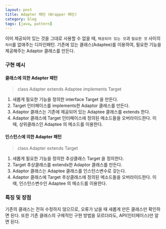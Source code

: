 ```yaml
---
layout: post
title: Adapter 패턴 (Wrapper 패턴)
category: blog
tags: [java, pattern]
---
```

이미 제공되어 있는 것을 그대로 사용할 수 없을 때, `제공되어 있는 것`과 `필요한 것` 사이의 `차이`를 없애주는 디자인패턴. 기존에 있는 클래스(Adaptee)를 이용하여, 필요한 기능을 제공해주는 Adaptor 클래스를 만든다.

<!-- more -->

### 구현 예시
#### 클래스에 의한 Adapter 패턴
> class Adapter extends Adaptee implements Target

 1. 새롭게 필요한 기능을 정의한 interface Target 을 만든다.
 2. Target 인터페이스를 implements한 Adaptor 클래스를 만든다.
 3. Adaptor 클래스는 기존에 제공되어 있는 Adaptee 클래스를 extends 한다.
 4. Adaptor 클래스에 Target 인터페이스에 정의된 메소드들을 오버라이드한다. 이 때, 상위클래스인 Adaptee 의 메소드를 이용한다.
 
#### 인스턴스에 의한 Adapter 패턴
> class Adapter extends Target

 1. 새롭게 필요한 기능을 정의한 추상클래스 Target 을 정의한다.
 2. Target 추상클래스를 extends한 Adaptor 클래스를 만든다.
 3. Adaptor 클래스는 Adaptee 클래스를 인스턴스변수로 갖는다.
 4. Adaptor 클래스에 Target 추상클래스에 정의된 메소드들을 오버라이드한다. 이 때, 인스턴스변수인 Adaptee 의 메소드를 이용한다.

### 특징 및 장점
기존의 클래스는 전혀 수정하지 않으므로, 오류가 났을 때 새롭게 만든 클래스만 확인하면 된다. 또한 기존 클래스의 구체적인 구현 방법을 모르더라도, API(인터페이스)만 알면 된다.